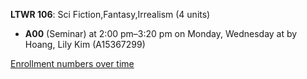 **LTWR 106**: Sci Fiction,Fantasy,Irrealism (4 units)

- **A00** (Seminar) at 2:00 pm–3:20 pm on Monday, Wednesday at   by Hoang, Lily Kim (A15367299)

[Enrollment numbers over time](./LTWR106.tsv)
